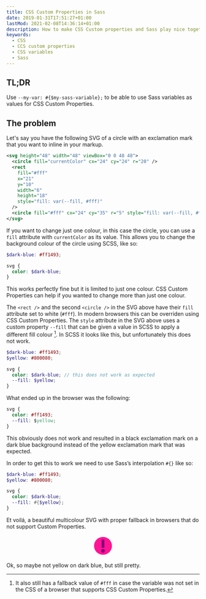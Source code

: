 ```yaml
---
title: CSS Custom Properties in Sass
date: 2019-01-31T17:51:27+01:00
lastMod: 2021-02-08T14:36:14+01:00
description: How to make CSS Custom properties and Sass play nice together
keywords:
  - CSS
  - CCS custom properties
  - CSS variables
  - Sass
---
```


## TL;DR

Use `--my-var: #{$my-sass-variable};` to be able to use Sass variables as values
for CSS Custom Properties.

## The problem

Let's say you have the following SVG of a circle with an exclamation mark that
you want to inline in your markup.

```svg
<svg height="48" width="48" viewBox="0 0 48 48">
  <circle fill="currentColor" cx="24" cy="24" r="20" />
  <rect
    fill="#fff"
    x="21"
    y="10"
    width="6"
    height="18"
    style="fill: var(--fill, #fff)"
  />
  <circle fill="#fff" cx="24" cy="35" r="5" style="fill: var(--fill, #fff)" />
</svg>
```

If you want to change just one colour, in this case the circle, you can use a
`fill` attribute with `currentColor` as its value. This allows you to change the
background colour of the circle using SCSS, like so:

```scss
$dark-blue: #ff1493;

svg {
  color: $dark-blue;
}
```

This works perfectly fine but it is limited to just one colour. CSS Custom
Properties can help if you wanted to change more than just one colour.

The `<rect />` and the second `<circle />` in the SVG above have their `fill`
attribute set to white (`#fff`). In modern browsers this can be overriden using
CSS Custom Properties. The `style` attribute in the SVG above uses a custom
property `--fill` that can be given a value in SCSS to apply a different fill
colour [^1]. In SCSS it looks like this, but unfortunately this does not work.

```scss
$dark-blue: #ff1493;
$yellow: #800080;

svg {
  color: $dark-blue; // this does not work as expected
  --fill: $yellow;
}
```

What ended up in the browser was the following:

```css
svg {
  color: #ff1493;
  --fill: $yellow;
}
```

This obviously does not work and resulted in a black exclamation mark on a dark
blue background instead of the yellow exclamation mark that was expected.

In order to get this to work we need to use Sass’s interpolation `#{}` like so:

```scss
$dark-blue: #ff1493;
$yellow: #800080;

svg {
  color: $dark-blue;
  --fill: #{$yellow};
}
```

Et voilá, a beautiful multicolour SVG with proper fallback in browsers that do
not support Custom Properties.

<style>
  #css-custom-properties-in-sass {
    --fill: #800080;
    color: #ff1493;
    height: 4em;
    width: auto;
    margin: 0 auto;
    display: block;
  }
</style>
<svg id="css-custom-properties-in-sass" height="48" width="48" viewBox="0 0 48 48">
  <circle fill="currentColor" cx="24" cy="24" r="20" />
  <rect fill="#fff" x="21" y="10" width="6" height="18" style="fill: var(--fill, #fff)" />
  <circle fill="#fff" cx="24" cy="35" r="4" style="fill: var(--fill, #fff)" />
</svg>

Ok, so maybe not yellow on dark blue, but still pretty.

[^1]:
    It also still has a fallback value of `#fff` in case the variable was not
    set in the CSS of a browser that supports CSS Custom Properties.
